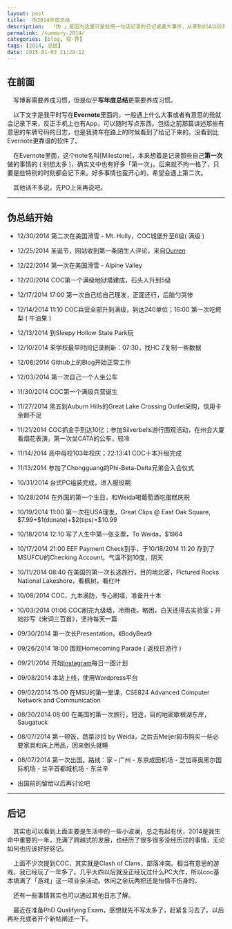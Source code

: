 ```yaml
---
layout: post
title:  伪2014年度总结
description:  「伪 」是因为这里只是些用一句话记录的日记或者大事件，从来到USA以后开始，同时没有特别详细的感想。上半年在还本科时候的事情和毕业以后的旅游或许会在别的时候再补上。
permalink: /summary-2014/
categories: [blog, 视·界]
tags: [2014, 总结]
date: 2015-01-03 21:29:12
--- 
```


## 在前面

　写博客需要养成习惯，但是似乎**写年度总结**更需要养成习惯。

　以下文字是我平时写在**Evernote**里面的。一般遇上什么大事或者有意思的我就会记录下来，反正手机上也有App，可以随时写点东西。包括之前那篇讲述那些有意思的车牌号码的日志，也是我骑车在路上的时候看到了给记下来的。没看到比Evernote更靠谱的软件了。

　在Evernote里面，这个note名叫[Milestone]，本来想着是记录那些自己**第一次**做的事情的 ( 别想太多 )，确实文中也有好多「第一次」。后来就不拘一格了，只要是些特别的时刻都会记下来。好多事情也蛮开心的，希望会遇上第二次。

　其他话不多说，先PO上来再说吧。

-----

## 伪总结开始

- 12/30/2014 第二次在美国滑雪 - Mt. Holly，COC城堡升至6级( 满级 )

- 12/25/2014 圣诞节，网站收到第一条陌生人评论，来自[Ourren](http://www.ourren.com/)

- 12/22/2014 第一次在美国滑雪 - Alpine Valley

- 12/20/2014 COC第一个满级地狱塔建成，石头人升到5级

- 12/17/2014 17:00 第一次自己给自己理发，正面还行，后脑勺哭惨

- 12/14/2014 11:10 COC兵营全部升到满级，到达240单位；16:00 第一次吃鳄梨 ( 牛油果 )

- 12/13/2014 到Sleepy Hollow State Park玩

- 12/10/2014 来学校最早时间记录刷新：07:30，找HC Z复制一些数据

- 12/08/2014 Github上的Blog开始正常工作

- 12/03/2014 第一次自己一个人坐公车

- 11/30/2014 COC第一个满级兵营诞生

- 11/27/2014 黑五到Auburn Hills的Great Lake Crossing Outlet采购，信用卡余额不足

- 11/21/2014 COC抓金手到达10亿；参加Silverbells游行围观活动，在州会大厦看烟花表演，第一次坐CATA的公车，较冷

- 11/14/2014 高中母校103年校庆；22:13:41 COC十本升级完成

- 11/13/2014 参加了Chongguang的Phi-Beta-Delta兄弟会入会仪式

- 10/31/2014 台式PC组装完成，进入服役期

- 10/28/2014 在外国的第一个生日，和Weida喝葡萄酒吃蛋糕庆祝

- 10/19/2014 11:00 第一次在USA理发，Great Clips @ East Oak Square, \$7.99+\$1(donate)+\$2(tips)=\$10.99

- 10/18/2014 12:10 写了人生中第一张支票，To Weida，$1964

- 10/17/2014 21:00 EEF Payment Check到手，于10/18/2014 11:20 存到了MSUFCU的Checking Account。气温不到10度，阴天

- 10/11/2014 08:40 在美国的第一次长途旅行，目的地北密，Pictured Rocks National Lakeshore，看枫树，看红叶

- 10/08/2014 COC，九本满防，专心刷墙，准备升十本

- 10/03/2014 01:06 COC刷完九级墙，冷雨夜。略困，白天还得去实验室；开始抄写《宋词三百首》，坚持每天一篇

- 09/30/2014 第一次长Presentation，《BodyBeat》

- 09/26/2014 18:00 围观Homecoming Parade ( 返校日游行 )

- 09/21/2014 开始[Instagram](http://instagram.com/lantern_d/)每日一图计划

- 09/08/2014 本站上线，使用Wordpress平台

- 09/02/2014 15:00 在MSU的第一堂课，CSE824 Advanced Computer Network and Communication

- 08/30/2014 08:00 在美国的第一次旅行，短途，目的地密歇根湖东岸，Saugatuck

- 08/07/2014 第一顿饭，蔬菜沙拉 by Weida，之后去Meijer超市购买一些必要家具和床上用品，回来倒头就睡

- 08/07/2014 第一次出国。路线：家 - 广州 - 东京成田机场 - 芝加哥奥黑尔国际机场 - 兰辛首都城机场 - 东兰辛

- 出国前的留给以后再讨论吧

-----

## 后记

　其实也可以看到上面主要是生活中的一些小波澜，总之有起有伏，2014是我生命中重要的一年，充满了跨越式的发展，也经历了很多很多没经历过的事情，无论如何也应该好好铭记。

　上面不少次提到COC，其实就是Clash of Clans，部落冲突。相当有意思的游戏，我已经玩了一年多了。几乎大四以后就没正经玩过什么PC大作，所以coc基本填满了「游戏」这一项业余活动。休闲之余玩两把还是怡情不伤身的。

　还有一些事情其实也可以通过其他日志了解。

　最近在准备PhD Qualifying Exam，感想就先不写太多了，赶紧复习去了。以后再补充或者开个新帖阐述一下。